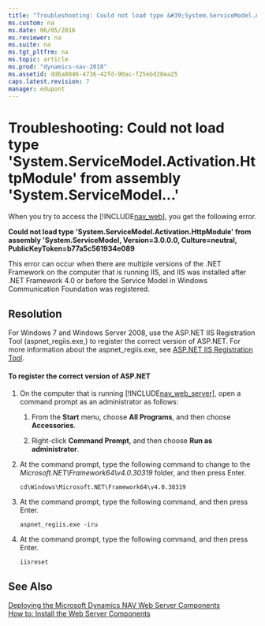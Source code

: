 ```yaml
---
title: "Troubleshooting: Could not load type &#39;System.ServiceModel.Activation.HttpModule&#39; from assembly &#39;System.ServiceModel...&#39;"
ms.custom: na
ms.date: 06/05/2016
ms.reviewer: na
ms.suite: na
ms.tgt_pltfrm: na
ms.topic: article
ms.prod: "dynamics-nav-2018"
ms.assetid: dd6a8846-4736-42fd-90ac-f25ebd28ea25
caps.latest.revision: 7
manager: edupont
---
```

# Troubleshooting: Could not load type &#39;System.ServiceModel.Activation.HttpModule&#39; from assembly &#39;System.ServiceModel...&#39;
When you try to access the [!INCLUDE[nav_web](includes/nav_web_md.md)], you get the following error.  
  
 **Could not load type 'System.ServiceModel.Activation.HttpModule' from assembly 'System.ServiceModel, Version=3.0.0.0, Culture=neutral, PublicKeyToken=b77a5c561934e089**  
  
 This error can occur when there are multiple versions of the .NET Framework on the computer that is running IIS, and IIS was installed after .NET Framework 4.0 or before the Service Model in Windows Communication Foundation was registered.  
  
## Resolution  
 For Windows 7 and Windows Server 2008, use the ASP.NET IIS Registration Tool \(aspnet\_regiis.exe,\) to register the correct version of ASP.NET. For more information about the aspnet\_regiis.exe, see [ASP.NET IIS Registration Tool](http://go.microsoft.com/fwlink/?LinkID=259700).  
  
#### To register the correct version of ASP.NET  
  
1.  On the computer that is running [!INCLUDE[nav_web_server](includes/nav_web_server_md.md)], open a command prompt as an administrator as follows:  
  
    1.  From the **Start** menu, choose **All Programs**, and then choose **Accessories**.  
  
    2.  Right-click **Command Prompt**, and then choose **Run as administrator**.  
  
2.  At the command prompt, type the following command to change to the *Microsoft.NET\\Framework64\\v4.0.30319* folder, and then press Enter.  
  
    ```  
    cd\Windows\Microsoft.NET\Framework64\v4.0.30319  
    ```  
  
3.  At the command prompt, type the following command, and then press Enter.  
  
    ```  
    aspnet_regiis.exe -iru  
    ```  
  
4.  At the command prompt, type the following command, and then press Enter.  
  
    ```  
    iisreset  
    ```  
  
## See Also  
 [Deploying the Microsoft Dynamics NAV Web Server Components](Deploying-the-Microsoft-Dynamics-NAV-Web-Server-Components.md)   
 [How to: Install the Web Server Components](How-to--Install-the-Web-Server-Components.md)